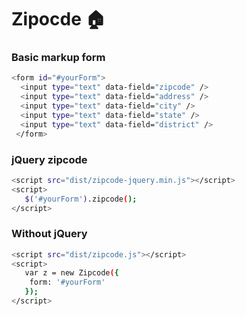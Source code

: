 # Zipocde :house:

### Basic markup form
```sh
<form id="#yourForm">
  <input type="text" data-field="zipcode" />
  <input type="text" data-field="address" />
  <input type="text" data-field="city" />
  <input type="text" data-field="state" />
  <input type="text" data-field="district" />
 </form>
```
### jQuery zipcode
```sh
<script src="dist/zipcode-jquery.min.js"></script>
<script>
   $('#yourForm').zipcode();
</script>
```

### Without jQuery
```sh
<script src="dist/zipcode.js"></script>
<script>
   var z = new Zipcode({
    form: '#yourForm'
   });
</script>
```
